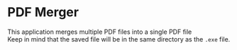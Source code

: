 # PDF Merger
This application merges multiple PDF files into a single PDF file<br>
Keep in mind that the saved file will be in the same directory as the `.exe` file.
